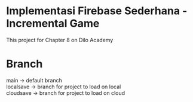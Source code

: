# Implementasi Firebase Sederhana - Incremental Game
This project for Chapter 8 on Dilo Academy

# Branch
main -> default branch <br>
localsave -> branch for project to load on local <br>
cloudsave -> branch for project to load on cloud
